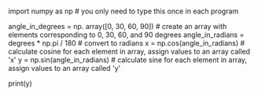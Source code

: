 ```
```
import numpy as np                            # you only need to type this once in each program

angle_in_degrees = np. array([0, 30, 60, 90]) # create an array with elements corresponding to 0, 30, 60, and 90 degrees 
angle_in_radians = degrees * np.pi / 180         # convert to radians
x = np.cos(angle_in_radians)                    # calculate cosine for each element in array, assign values to an array called 'x'
y = np.sin(angle_in_radians)                 # calculate sine for each element in array, assign values to an array called 'y'

print(y)
```
```